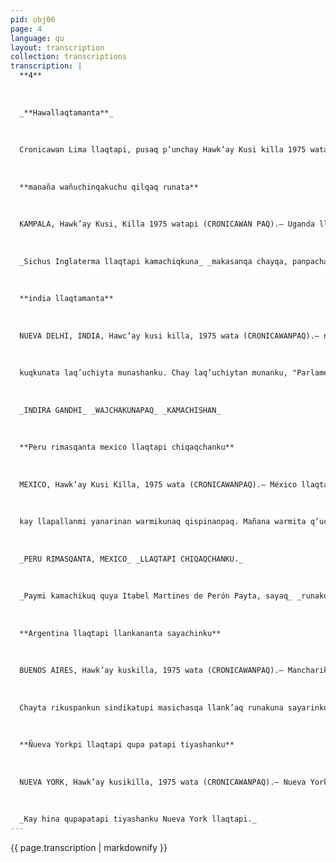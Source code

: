 ```yaml
---
pid: obj06
page: 4
language: qu
layout: transcription
collection: transcriptions
transcription: |
  **4**
  
  
  
  _**Hawallaqtamanta**_
  
  
  
  Cronicawan Lima llaqtapi, pusaq p’unchay Hawk’ay Kusi killa 1975 watapi
  
  
  
  **manaña wañuchinqakuchu qilqaq runata**
  
  
  
  KAMPALA, Hawk’ay Kusi, Killa 1975 watapi (CRONICAWAN PAQ).— Uganda llaqtata Umalliq, wamink’a Idi Amin Dada, panpachamun kay p’unchaypi, qilqaq runata, Dennis Hill sutiyuqta. Kay Dennis Hillmi, Uganda Umalliqman k’amimusqa, hinata nispa "tirano de aldea" (huch’uy ayllupi hawcha kamachikuq) nispas nisqa. chaymantan wañuchiyta muna Chayta nisqa paypa qilqasqan patarapi. Idi Amin Dada, nimuran: Ñuqa panpachasaq chay runata, sichus iskay ñiqinpi kamachikuq Isabe! Quya, Inglaterra llaqtapi kamachikuq, aqnata mañakunqa chayqa, hinaspa, sutinpi kayman hamunqa Ministro James Callaghan, chay mañakuyta apamuspan Ichaga, Idi Amin Dada, Zaire llaqtaman watukuspa rin, chaypi, Zaire Umalliq, Mobutu Sese Seko, mañaykun, ama chay qilqaq runata wañuchinanpaq, hinaspa, chay mañkuywanmi, chay Dennis Hill, panpi chayta ayparan. Chayqa manañan wañuchinqakuchu.
  
  
  
  _Sichus Inglaterma llaqtapi kamachiqkuna_ _makasanqa chayqa, panpachasaqi_
  
  
  
  **india llaqtamanta**
  
  
  
  NUEVA DELHI, INDIA, Hawc’ay kusi killa, 1975 wata (CRONICAWANPAQ).— nueva Delhi, Llaqtan, India llaqtata Umallin (Kay India Llaqtan kashan Asia Hatun Suyupi, kinsa hunu iskay pachaj suqta chunka pusaqniyuq, waranqa kilumitrupi mast'arikun, chaypi tiyanku pisqa pachaj pisqa chunka hunu runakuna). Chay India llaqtapi kamachikuqkunan, kamachikunku: Manan kanchukunanmanta pacha, "garantias" nisqanchis. Chayta niytan munan: mayqin runatas atikunmi hap’iyta, atinkullan taq piñay wasipi wisqayta hatariq runakunata, chay runakunan kamachi
  
  
  
  kuqkunata laq’uchiyta munashanku. Chay laq’uchiytan munanku, "Parlamento" nisqanchis, Ñawpaqin Ministru kamachikuq, Quya Indira Ganhisutiyug ch’atashaqtinku. Chayta ruwayta munashanku qulluchiq runakuna (Chay qulluchiq runakuna ñuqanchis riqsinchismi "reaccionario" hina) Manan paykuna munankuchu India llaqta runakunata, paykuna munashanku, mana allin kawsayta llaqta runakunaq kawsananta." Indira Gandhi kamachiqtinmi, wajcha runapaq kamachikun chayta chay qulluchiq runakuna millay ñawinwan qhawanku, chay raykun munanku kay kamachikuqkuna laq’uchiyta.
  
  
  
  _INDIRA GANDHI_ _WAJCHAKUNAPAQ_ _KAMACHISHAN_
  
  
  
  **Peru rimasqanta mexico llaqtapi chiqaqchanku**
  
  
  
  MEXICO, Hawk’ay Kusi Killa, 1975 wata (CRONICAWANPAQ).— México llaqtapin, Peru suyunchispa Gobierno Revolucionariu, huj hatun hayllita yupaykukun. Chaypin ruwakushan tiqsi muyunmanta hatun huñunakuy, "Warmiq watanpi" kashaqtinchis. Peru kachasqan warmikunan, llapallan warmikunaq masichakuyninpi, rimasqankupi saywata tarinku, Peru allin rimasqan rayku, llaqtanchismi mañakun: warmitaqa yupaychana, nispa, allintan yupaychananchis, chaypaqmi mit'alikunata, radiupi, tilivisiunpipas yupaychananku warmitaqa,
  
  
  
  kay llapallanmi yanarinan warmikunaq qispinanpaq. Mañana warmita q’uchurikuyllapaq qhawananchispaq, manañan qulqita hinatachu qhawananchis, manan q’alasikillatachu qhawananchis. Hinallataqmi, kamachikuqkunaman mañakamunku, allin uyanta qhawachinankupaq, allin runakayninta qhawachinankupaq. Manan warmiqa huchallapichu kawsan, aswan allin tiyaytan tiyashan Chay raykun warmikunaman yupaychananchis, chayta yachachisunchis lliw qhariman, lliw warmiman, lliw irqikunaman ima,
  
  
  
  _PERU RIMASQANTA, MEXICO_ _LLAQTAPI CHIQAQCHANKU._
  
  
  
  _Paymi kamachikuq quya Itabel Martines de Perón Payta, sayaq_ _runakuna, sapa kutillan yanaparanku._
  
  
  
  **Argentina llaqtapi llankananta sayachinku**
  
  
  
  BUENOS AIRES, Hawk’ay kuskilla, 1975 wata (CRONICAWANPAQ).— Mancharikuy kawsaytan Argentina llaqta kawsashan. Kama chiqkuna llank’aq runakunawan. CGsindikatukunapi masichasqa runakunawan tinkuqtinku. Paykunan awqanakuyman hina haykushanku, kamachikuq María Estela Martinez de Perón, llank’aqku nawan qilqa kamachiqaskunata p’akinmin. Argentina llaqtapi kawsay nisutawichasqa, manañataq qulqi chaninchu karan, chay raykun llank’aqkunaman qulqita yapayuranku. Argentina llank’ana wasikunapi kay yapaykusqanku, iskay kuti chaskisqankuta yapakuran. Chaymi kamachikuqkunapaq nisu karan, paykunan niranku llaqtata wajchayachinqa nispa, chay raykun sapanka pachajmanta tawa chunka pisqayuqllata qupunqaku.
  
  
  
  Chayta rikuspankun sindikatupi masichasqa llank’aq runakuna sayarinku, llank’anankuta tatichispa, hinaspa taq mañakamunku amaña kamachinankupaq José López Rega, Ministro de Bienestarta, kikillantataq Celestino Rodrigo, Economíamanta kamachikuq. Llapallan Argentina suyupin runakuna llank’ananta sayachishanku, kayyapata pisiyachisqankumanta, Chaymi kamachikuq quyata IsabelMartinez de Perón, millayman churan Kaykuna, sayaq runakunan, sapa kutillan payta yanaparanku. Manan hayk’aspas Argentina llaqtapi kay karanchu, wiraqucha Perón kamachisqanmanta pachapas. Manan watuyta atisunmanchu imacha kanqa chayta. Ichaqa, Fuerzas Armadas Argentinas Umalliq wamink’akuna ninku: Argentina kamachiqkunawanmi kayku, allinman chayananpaq.
  
  
  
  **Ñueva Yorkpi llaqtapi qupa patapi tiyashanku**
  
  
  
  NUEVA YORK, Hawk’ay kusikilla, 1975 wata (CRONICAWANPAQ).— Nueva York llaqtan, Estados Unidosmanta aswan hatun llaqta. Chay llaqtapi tiyanku chunka tawayuq hunu runakuna. Chay Nuéva Yorkpi, qaynunchaw paqarimun askha qupayuq, llapan k’ijllupi rikhurimun, urqu hina qupa, Kaynin rikhurimun qulqi pisiyaqtin, Kamachikuqkunan ninku, manataqqulqi kanchu chayqa, sichus mana qulqita manuwanqaku chayqa, tawachunka waranqa llank’aq runakunanlluqsinqaku. Chay runakunapin yupakun, pichaspa llank’aq runakuna, nina thasnuq runakuna, kastillanu simipi policía sutiyuq riqsinqanchiskunapas. Chay rayku, llank’aq runakuna sayanku, ama llank’aq masinkunata, llank’ananmanta qarqunankupaq. Manataq pichaq runakuna llank’anku, qupan llaqtantinta hunt'ashan, hinaspanmi hatun huk’uchakuna rikhurimushan, nisuta ruphayashaqtintaq, kay wijch’usqa quismurishan, chay raykun runa nisha paqta unquy mirarinman nispa. Sichus chay qupa ismushallanqa chayqa, llapallan runakunan unqunkunan. Hinallataqmi mana guardiakuna kanqa chayqa, suwakuna, nak’aqkuna ima, suwayta qallarinqaku, kay kikinllatataqmi thasnuq runakunapas ninku, manan wasi rawrashaqtin wañuchiyta atisaqkuchu, pisilla kaqtiyku. Manan kay Nueva York llaqtapi, karukunapas allin puriyta atishankuchu.
  
  
  
  _Kay hina qupapatapi tiyashanku Nueva York llaqtapi._
---
```


{{ page.transcription | markdownify }}
